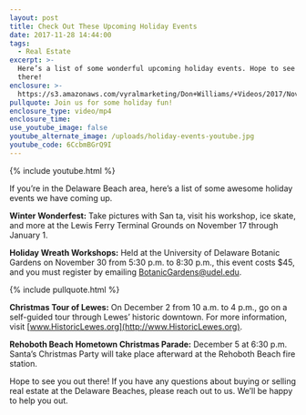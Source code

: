 ```yaml
---
layout: post
title: Check Out These Upcoming Holiday Events
date: 2017-11-28 14:44:00
tags:
  - Real Estate
excerpt: >-
  Here’s a list of some wonderful upcoming holiday events. Hope to see you out
  there!
enclosure: >-
  https://s3.amazonaws.com/vyralmarketing/Don+Williams/+Videos/2017/November/Don+Williams+Group-+Check+Out+These+Upcoming+Holiday+Events.mp4
pullquote: Join us for some holiday fun!
enclosure_type: video/mp4
enclosure_time:
use_youtube_image: false
youtube_alternate_image: /uploads/holiday-events-youtube.jpg
youtube_code: 6CcbmBGrQ9I
---
```



{% include youtube.html %}

If you’re in the Delaware Beach area, here’s a list of some awesome holiday events we have coming up.

**Winter Wonderfest:** Take pictures with San ta, visit his workshop, ice skate, and more at the Lewis Ferry Terminal Grounds on November 17 through January 1.

**Holiday Wreath Workshops:** Held at the University of Delaware Botanic Gardens on November 30 from 5:30 p.m. to 8:30 p.m., this event costs $45, and you must register by emailing [BotanicGardens@udel.edu](javascript:void(location.href='mailto:'+String.fromCharCode(66,111,116,97,110,105,99,71,97,114,100,101,110,115,64,117,100,101,108,46,101,100,117))).

{% include pullquote.html %}

**Christmas Tour of Lewes:** On December 2 from 10 a.m. to 4 p.m., go on a self-guided tour through Lewes’ historic downtown. For more information, visit [www.HistoricLewes.org](http://www.HistoricLewes.org).

**Rehoboth Beach Hometown Christmas Parade:** December 5 at 6:30 p.m. Santa’s Christmas Party will take place afterward at the Rehoboth Beach fire station.

Hope to see you out there! If you have any questions about buying or selling real estate at the Delaware Beaches, please reach out to us. We’ll be happy to help you out.